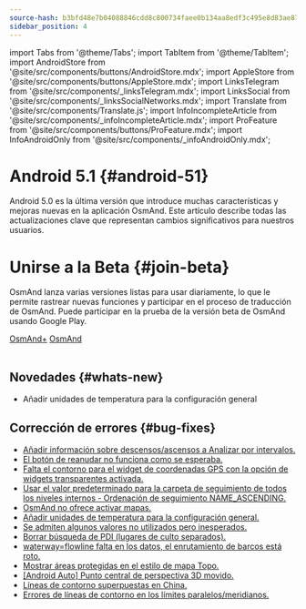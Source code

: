 ```yaml
---
source-hash: b3bfd48e7b04088846cdd8c800734faee0b134aa8edf3c495e8d83ae87cb896c
sidebar_position: 4
---
```

import Tabs from '@theme/Tabs';
import TabItem from '@theme/TabItem';
import AndroidStore from '@site/src/components/buttons/AndroidStore.mdx';
import AppleStore from '@site/src/components/buttons/AppleStore.mdx';
import LinksTelegram from '@site/src/components/_linksTelegram.mdx';
import LinksSocial from '@site/src/components/_linksSocialNetworks.mdx';
import Translate from '@site/src/components/Translate.js';
import InfoIncompleteArticle from '@site/src/components/_infoIncompleteArticle.mdx';
import ProFeature from '@site/src/components/buttons/ProFeature.mdx';
import InfoAndroidOnly from '@site/src/components/_infoAndroidOnly.mdx';  



# Android 5.1 {#android-51}

Android 5.0 es la última versión que introduce muchas características y mejoras nuevas en la aplicación OsmAnd. Este artículo describe todas las actualizaciones clave que representan cambios significativos para nuestros usuarios.

# Unirse a la Beta {#join-beta}

OsmAnd lanza varias versiones listas para usar diariamente, lo que le permite rastrear nuevas funciones y participar en el proceso de traducción de OsmAnd. Puede participar en la prueba de la versión beta de OsmAnd usando Google Play.

<div class="button-row">
  <a class="button button--active" href="https://play.google.com/apps/testing/net.osmand.plus">OsmAnd+</a>
  <a class="button button--active" href="https://play.google.com/apps/testing/net.osmand">OsmAnd</a>
</div>  

<br/>


## Novedades {#whats-new}

- Añadir unidades de temperatura para la configuración general


## Corrección de errores {#bug-fixes}

- [Añadir información sobre descensos/ascensos a Analizar por intervalos.](https://github.com/osmandapp/OsmAnd-Issues/issues/2878)
- [El botón de reanudar no funciona como se esperaba.](https://github.com/osmandapp/OsmAnd/issues/21842)
- [Falta el contorno para el widget de coordenadas GPS con la opción de widgets transparentes activada.](https://github.com/osmandapp/OsmAnd/issues/22258)
- [Usar el valor predeterminado para la carpeta de seguimiento de todos los niveles internos - Ordenación de seguimiento NAME_ASCENDING.](https://github.com/osmandapp/OsmAnd/issues/22256)
- [OsmAnd no ofrece activar mapas.](https://github.com/osmandapp/OsmAnd/issues/21302)
- [Añadir unidades de temperatura para la configuración general.](https://github.com/osmandapp/OsmAnd-Issues/issues/2792)
- [Se admiten algunos valores no utilizados pero inesperados.](https://github.com/osmandapp/OsmAnd/issues/22103)
- [Borrar búsqueda de PDI (lugares de culto separados).](https://github.com/osmandapp/OsmAnd/issues/21972)
- [waterway=flowline falta en los datos, el enrutamiento de barcos está roto.](https://github.com/osmandapp/OsmAnd/issues/22512)
- [Mostrar áreas protegidas en el estilo de mapa Topo.](https://github.com/osmandapp/OsmAnd/issues/22168)
- [[Android Auto] Punto central de perspectiva 3D movido.](https://github.com/osmandapp/OsmAnd/issues/22304)
- [Líneas de contorno superpuestas en China.](https://github.com/osmandapp/OsmAnd/issues/22434)
- [Errores de líneas de contorno en los límites paralelos/meridianos.](https://github.com/osmandapp/OsmAnd/issues/21738)